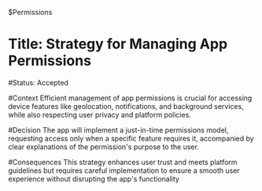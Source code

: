 $Permissions

# Title: Strategy for Managing App Permissions

#Status: Accepted

#Context
Efficient management of app permissions is crucial for accessing device features like geolocation, notifications, and background services, while also respecting user privacy and platform policies.

#Decision
The app will implement a just-in-time permissions model, requesting access only when a specific feature requires it, accompanied by clear explanations of the permission's purpose to the user.

#Consequences
This strategy enhances user trust and meets platform guidelines but requires careful implementation to ensure a smooth user experience without disrupting the app's functionality
